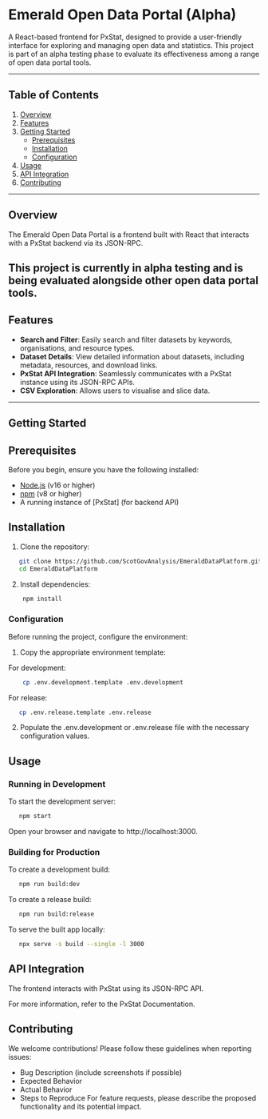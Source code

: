 # Emerald Open Data Portal (Alpha)

A React-based frontend for PxStat, designed to provide a user-friendly interface for exploring and managing open data and statistics. This project is part of an alpha testing phase to evaluate its effectiveness among a range of open data portal tools.



---

## Table of Contents

1. [Overview](#overview)
2. [Features](#features)
3. [Getting Started](#getting-started)
   - [Prerequisites](#prerequisites)
   - [Installation](#installation)
   - [Configuration](#configuration)
4. [Usage](#usage)
5. [API Integration](#api-integration)
6. [Contributing](#contributing)

---

## Overview

The Emerald Open Data Portal is a frontend built with React that interacts with a PxStat backend via its JSON-RPC.

This project is currently in alpha testing and is being evaluated alongside other open data portal tools. 
---

## Features

- **Search and Filter**: Easily search and filter datasets by keywords, organisations, and resource types.
- **Dataset Details**: View detailed information about datasets, including metadata, resources, and download links.
- **PxStat API Integration**: Seamlessly communicates with a PxStat instance using its JSON-RPC APIs.
- **CSV Exploration**: Allows users to visualise and slice data.

---

## Getting Started

## Prerequisites

Before you begin, ensure you have the following installed:

- [Node.js](https://nodejs.org/) (v16 or higher)
- [npm](https://www.npmjs.com/) (v8 or higher)
- A running instance of [PxStat] (for backend API)

## Installation

1. Clone the repository:
```bash
   git clone https://github.com/ScotGovAnalysis/EmeraldDataPlatform.git
   cd EmeraldDataPlatform
```

2. Install dependencies:
```bash
    npm install
```

### Configuration

Before running the project, configure the environment:

1.  Copy the appropriate environment template:

For development:
```bash
    cp .env.development.template .env.development
```

For release:
```bash
   cp .env.release.template .env.release
```
2.  Populate the .env.development or .env.release file with the necessary configuration values.

## Usage
### Running in Development

To start the development server:

```bash
   npm start
```
Open your browser and navigate to http://localhost:3000.

### Building for Production
To create a development build:

```bash
   npm run build:dev
```
To create a release build:

```bash
   npm run build:release
```

To serve the built app locally:

```bash
   npx serve -s build --single -l 3000
```

## API Integration
The frontend interacts with PxStat using its JSON-RPC API. 

For more information, refer to the PxStat Documentation.

## Contributing
We welcome contributions! Please follow these guidelines when reporting issues:

- Bug Description (include screenshots if possible)
- Expected Behavior
- Actual Behavior
- Steps to Reproduce
For feature requests, please describe the proposed functionality and its potential impact.
